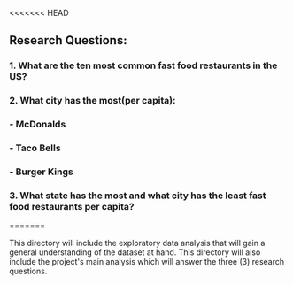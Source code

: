 <<<<<<< HEAD
## Research Questions:
### 1. What are the ten most common fast food restaurants in the US?

### 2. What city has the most(per capita):
### - McDonalds
### - Taco Bells
### - Burger Kings

### 3. What state has the most and what city has the least fast food restaurants per capita?

=======

This directory will include the exploratory data analysis that will gain a general understanding of the dataset at hand. 
This directory will also include the project's main analysis which will answer the three (3) research questions.